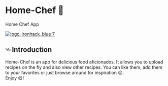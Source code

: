 # Home-Chef 🍖
Home Chef App

<p>
<a target="_blank" rel="noopener noreferrer" href="https://home-chef-ironhack.herokuapp.com"><img src="https://res.cloudinary.com/ironhack-nicolas/image/upload/v1552752490/Screen_Shot_2019-03-15_at_11.12.10_PM.png" alt="logo_ironhack_blue 7" style="max-width:100%;"></a>
</p>

<h2><a id="user-content-introduction" class="anchor" aria-hidden="true" href="#introduction"><svg class="octicon octicon-link" viewBox="0 0 16 16" version="1.1" width="16" height="16" aria-hidden="true"><path fill-rule="evenodd" d="M4 9h1v1H4c-1.5 0-3-1.69-3-3.5S2.55 3 4 3h4c1.45 0 3 1.69 3 3.5 0 1.41-.91 2.72-2 3.25V8.59c.58-.45 1-1.27 1-2.09C10 5.22 8.98 4 8 4H4c-.98 0-2 1.22-2 2.5S3 9 4 9zm9-3h-1v1h1c1 0 2 1.22 2 2.5S13.98 12 13 12H9c-.98 0-2-1.22-2-2.5 0-.83.42-1.64 1-2.09V6.25c-1.09.53-2 1.84-2 3.25C6 11.31 7.55 13 9 13h4c1.45 0 3-1.69 3-3.5S14.5 6 13 6z"></path></svg></a>
Introduction
</h2>

<p>Home-Chef is an app for delicious food aficionados. It allows you to upload recipes on the fly and also view other recipes. 
  You can like them, add them to your favorites or just browse around for inspiration 😉.
  <br>Enjoy 😋! 
</p>


